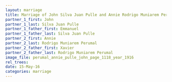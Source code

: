 ```yaml
---
layout: marriage
title: Marriage of John Silva Juan Pulle and Annie Rodrigo Muniarem Perumal
partner_1_first: John
partner_1_last: Silva Juan Pulle
partner_1_father_first: Emmanuel
partner_1_father_last: Silva Juan Pulle
partner_2_first: Annie
partner_2_last: Rodrigo Muniarem Perumal
partner_2_father_first: Xavier
partner_2_father_last: Rodrigo Muniarem Perumal
image_file: perumal_annie_pulle_john_page_1118_year_1916
rel_trees:
date: 15-May-16
categories: marriage
---
```


